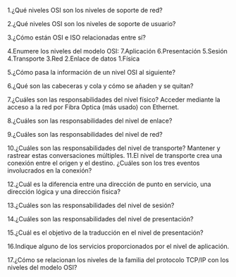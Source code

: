 1.¿Qué niveles OSI son los niveles de soporte de red? 

2.¿Qué niveles OSI son los niveles de soporte de usuario? 

3.¿Cómo están OSI e ISO relacionadas entre sí? 

4.Enumere los niveles del modelo OSI:
7.Aplicación 6.Presentación 5.Sesión 4.Transporte 3.Red 2.Enlace de datos 1.Física

5.¿Cómo pasa la información de un nivel OSI al siguiente? 

6.¿Qué son las cabeceras y cola y cómo se añaden y se quitan? 

7.¿Cuáles son las responsabilidades del nivel físico? 
Acceder mediante la acceso a la red por Fibra Optica (más usado) con Ethernet.

8.¿Cuáles son las responsabilidades del nivel de enlace? 

9.¿Cuáles son las responsabilidades del nivel de red? 

10.¿Cuáles son las responsabilidades del nivel de transporte? 
Mantener y rastrear estas conversaciones múltiples. 
11.El nivel de transporte crea una conexión entre el origen y el destino. ¿Cuáles son los tres eventos involucrados en la conexión? 

12.¿Cuál es la diferencia entre una dirección de punto en servicio, una dirección lógica y una dirección fisica? 

13.¿Cuáles son las responsabilidades del nivel de sesión? 

14.¿Cuáles son las responsabilidades del nivel de presentación? 

15.¿Cuál es el objetivo de la traducción en el nivel de presentación? 

16.Indique alguno de los servicios proporcionados por el nivel de aplicación. 

17.¿Cómo se relacionan los niveles de la familia del protocolo TCP/IP con los niveles del modelo OSI?
